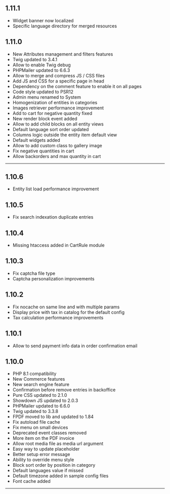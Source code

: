 ## 1.11.1

- Widget banner now localized
- Specific language directory for merged resources

## 1.11.0

- New Attributes management and filters features
- Twig updated to 3.4.1
- Allow to enable Twig debug
- PHPMailer updated to 6.6.3
- Allow to merge and compress JS / CSS files
- Add JS and CSS for a specific page in head
- Dependency on the comment feature to enable it on all pages
- Code style updated to PSR12
- Admin menu renamed to System
- Homogenization of entities in categories
- Images retriever performance improvement
- Add to cart for negative quantity fixed
- New render block event added
- Allow to add child blocks on all entity views
- Default language sort order updated
- Columns logic outside the entity item default view
- Default widgets added
- Allow to add custom class to gallery image
- Fix negative quantities in cart
- Allow backorders and max quantity in cart

---

## 1.10.6

- Entity list load performance improvement

## 1.10.5

- Fix search indexation duplicate entries

## 1.10.4

- Missing htaccess added in CartRule module

## 1.10.3

- Fix captcha file type
- Captcha personalization improvements

## 1.10.2

- Fix nocache on same line and with multiple params
- Display price with tax in catalog for the default config
- Tax calculation performance improvements

## 1.10.1

- Allow to send payment info data in order confirmation email

## 1.10.0

- PHP 8.1 compatibility
- New Commerce features
- New search engine feature
- Confirmation before remove entries in backoffice
- Pure CSS updated to 2.1.0
- Showdown JS updated to 2.0.3
- PHPMailer updated to 6.6.0
- Twig updated to 3.3.8
- FPDF moved to lib and updated to 1.84
- Fix autoload file cache
- Fix menu on small devices
- Deprecated event classes removed
- More item on the PDF invoice
- Allow root media file as media url argument
- Easy way to update placeholder
- Better setup error message
- Ability to override menu style
- Block sort order by position in category
- Default languages value if missed
- Default timezone added in sample config files
- Font cache added

---